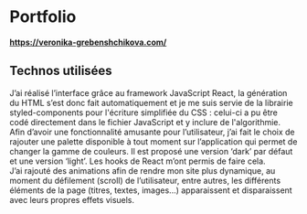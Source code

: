 # Portfolio

<strong>https://veronika-grebenshchikova.com/</strong>

## Technos utilisées

J’ai réalisé l’interface grâce au framework JavaScript React, la génération du HTML s’est donc fait automatiquement et je me suis servie de la librairie styled-components pour l'écriture simplifiée du CSS : celui-ci a pu être codé directement dans le fichier JavaScript et y inclure de l'algorithmie.<br/>
Afin d’avoir une fonctionnalité amusante pour l’utilisateur, j’ai fait le choix de rajouter une palette disponible à tout moment sur l’application qui permet de changer la gamme de couleurs. Il est proposé une version ‘dark’ par défaut et une version ‘light’. Les hooks de React m’ont permis de faire cela.<br/>
J’ai rajouté des animations afin de rendre mon site plus dynamique, au moment du défilement (scroll)  de l’utilisateur, entre autres,  les différents éléments de la page (titres, textes, images...) apparaissent et disparaissent avec leurs propres effets visuels.
